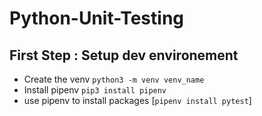 # Python-Unit-Testing

## First Step : Setup dev environement
- Create the venv ```python3 -m venv venv_name```
- Install pipenv   ```pip3 install pipenv```
- use pipenv to install packages [```pipenv install pytest```]
